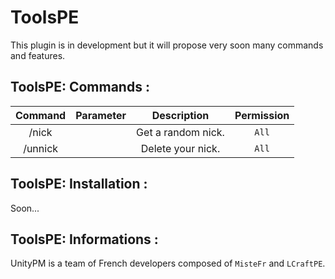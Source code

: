 # ToolsPE

This plugin is in development but it will propose very soon many commands and features.

## ToolsPE: Commands :

| Command | Parameter | Description | Permission |
| :-----: | :-------: | :---------: | :-------: |
| /nick | | Get a random nick. | `All` | 
| /unnick | | Delete your nick. | `All` |

## ToolsPE: Installation :

Soon...

## ToolsPE: Informations :

UnityPM is a team of French developers composed of `MisteFr` and `LCraftPE`.
